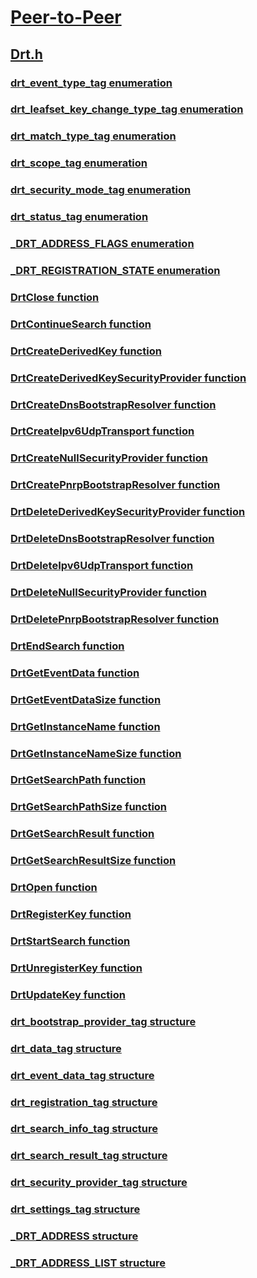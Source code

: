 # [Peer-to-Peer](../_p2p/index.md)
## [Drt.h](index.md)
### [drt_event_type_tag enumeration](../drt/ne-drt-drt_event_type_tag.md)
### [drt_leafset_key_change_type_tag enumeration](../drt/ne-drt-drt_leafset_key_change_type_tag.md)
### [drt_match_type_tag enumeration](../drt/ne-drt-drt_match_type_tag.md)
### [drt_scope_tag enumeration](../drt/ne-drt-drt_scope_tag.md)
### [drt_security_mode_tag enumeration](../drt/ne-drt-drt_security_mode_tag.md)
### [drt_status_tag enumeration](../drt/ne-drt-drt_status_tag.md)
### [_DRT_ADDRESS_FLAGS enumeration](../drt/ne-drt-_drt_address_flags.md)
### [_DRT_REGISTRATION_STATE enumeration](../drt/ne-drt-_drt_registration_state.md)
### [DrtClose function](../drt/nf-drt-drtclose.md)
### [DrtContinueSearch function](../drt/nf-drt-drtcontinuesearch.md)
### [DrtCreateDerivedKey function](../drt/nf-drt-drtcreatederivedkey.md)
### [DrtCreateDerivedKeySecurityProvider function](../drt/nf-drt-drtcreatederivedkeysecurityprovider.md)
### [DrtCreateDnsBootstrapResolver function](../drt/nf-drt-drtcreatednsbootstrapresolver.md)
### [DrtCreateIpv6UdpTransport function](../drt/nf-drt-drtcreateipv6udptransport.md)
### [DrtCreateNullSecurityProvider function](../drt/nf-drt-drtcreatenullsecurityprovider.md)
### [DrtCreatePnrpBootstrapResolver function](../drt/nf-drt-drtcreatepnrpbootstrapresolver.md)
### [DrtDeleteDerivedKeySecurityProvider function](../drt/nf-drt-drtdeletederivedkeysecurityprovider.md)
### [DrtDeleteDnsBootstrapResolver function](../drt/nf-drt-drtdeletednsbootstrapresolver.md)
### [DrtDeleteIpv6UdpTransport function](../drt/nf-drt-drtdeleteipv6udptransport.md)
### [DrtDeleteNullSecurityProvider function](../drt/nf-drt-drtdeletenullsecurityprovider.md)
### [DrtDeletePnrpBootstrapResolver function](../drt/nf-drt-drtdeletepnrpbootstrapresolver.md)
### [DrtEndSearch function](../drt/nf-drt-drtendsearch.md)
### [DrtGetEventData function](../drt/nf-drt-drtgeteventdata.md)
### [DrtGetEventDataSize function](../drt/nf-drt-drtgeteventdatasize.md)
### [DrtGetInstanceName function](../drt/nf-drt-drtgetinstancename.md)
### [DrtGetInstanceNameSize function](../drt/nf-drt-drtgetinstancenamesize.md)
### [DrtGetSearchPath function](../drt/nf-drt-drtgetsearchpath.md)
### [DrtGetSearchPathSize function](../drt/nf-drt-drtgetsearchpathsize.md)
### [DrtGetSearchResult function](../drt/nf-drt-drtgetsearchresult.md)
### [DrtGetSearchResultSize function](../drt/nf-drt-drtgetsearchresultsize.md)
### [DrtOpen function](../drt/nf-drt-drtopen.md)
### [DrtRegisterKey function](../drt/nf-drt-drtregisterkey.md)
### [DrtStartSearch function](../drt/nf-drt-drtstartsearch.md)
### [DrtUnregisterKey function](../drt/nf-drt-drtunregisterkey.md)
### [DrtUpdateKey function](../drt/nf-drt-drtupdatekey.md)
### [drt_bootstrap_provider_tag structure](../drt/ns-drt-drt_bootstrap_provider_tag.md)
### [drt_data_tag structure](../drt/ns-drt-drt_data_tag.md)
### [drt_event_data_tag structure](../drt/ns-drt-drt_event_data_tag.md)
### [drt_registration_tag structure](../drt/ns-drt-drt_registration_tag.md)
### [drt_search_info_tag structure](../drt/ns-drt-drt_search_info_tag.md)
### [drt_search_result_tag structure](../drt/ns-drt-drt_search_result_tag.md)
### [drt_security_provider_tag structure](../drt/ns-drt-drt_security_provider_tag.md)
### [drt_settings_tag structure](../drt/ns-drt-drt_settings_tag.md)
### [_DRT_ADDRESS structure](../drt/ns-drt-_drt_address.md)
### [_DRT_ADDRESS_LIST structure](../drt/ns-drt-_drt_address_list.md)

